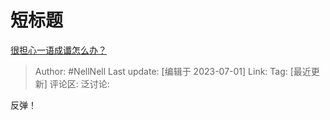 # 短标题
[很担心一语成谶怎么办？](https://www.zhihu.com/question/609810332/answer/3099406528)

> Author: #NellNell
> Last update: [编辑于 2023-07-01]
> Link:
> Tag: [最近更新]
> 评论区:
> 泛讨论:

反弹！